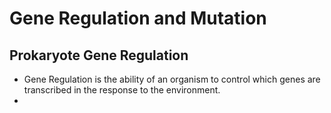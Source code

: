 # Gene Regulation and Mutation
## Prokaryote Gene Regulation
- Gene Regulation is the ability of an organism to control which genes are transcribed in the response to the environment.
- 